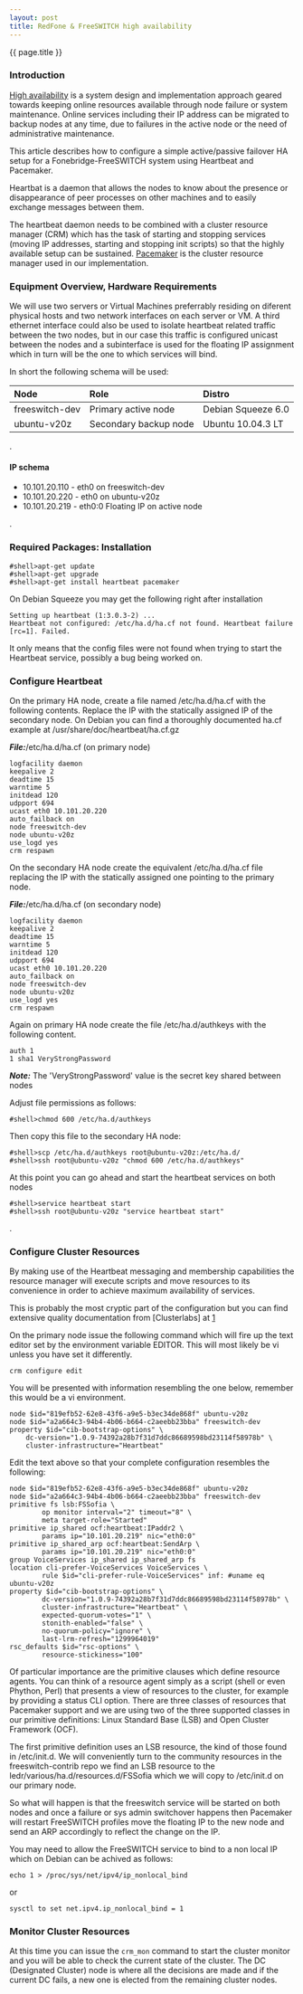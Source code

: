 ```yaml
---
layout: post
title: RedFone & FreeSWITCH high availability
---
```


{{ page.title }}

### Introduction

[High availability](https://en.wikipedia.org/wiki/High_availability) is a system design and implementation approach geared towards keeping online resources available through node failure or system maintenance. Online services including their IP address can be migrated to backup nodes at any time, due to failures in the active node or the need of administrative maintenance. 

This article describes how to configure a simple active/passive failover HA setup for a Fonebridge-FreeSWITCH system using Heartbeat and Pacemaker. 

Heartbat is a daemon that allows the nodes to know about the presence or disappearance of peer processes on other machines and to easily exchange messages between them.

The heartbeat daemon needs to be combined with a cluster resource manager (CRM) which has the task of starting and stopping services (moving IP addresses, starting and stopping init scripts) so that the highly available setup can be sustained. [Pacemaker](http://clusterlabs.org/wiki/Main_Page) is the cluster resource manager used in our implementation.

### Equipment Overview, Hardware Requirements

We will use two servers or Virtual Machines preferrably residing on diferent physical hosts and two network interfaces on each server or VM. A third ethernet interface could also be used to isolate heartbeat related traffic between the two nodes, but in our case this traffic is configured unicast between the nodes and a subinterface is used for the floating IP assignment which in turn will be the one to which services will bind.

In short the following schema will be used:


|Node|Role|Distro|
|:--------------------|:--------------------|:---------------------|
|freeswitch-dev| Primary active node| Debian Squeeze 6.0
|ubuntu-v20z| Secondary backup node| Ubuntu 10.04.3 LT
.


#### IP schema

* 10.101.20.110 - eth0 on freeswitch-dev
* 10.101.20.220 - eth0 on ubuntu-v20z
* 10.101.20.219 - eth0:0 Floating IP on active node

.

### Required Packages: Installation


    #shell>apt-get update
    #shell>apt-get upgrade
    #shell>apt-get install heartbeat pacemaker


On Debian Squeeze you may get the following right after installation

    Setting up heartbeat (1:3.0.3-2) ...
    Heartbeat not configured: /etc/ha.d/ha.cf not found. Heartbeat failure [rc=1]. Failed.


It only means that the config files were not found when trying to start the Heartbeat service, possibly a bug being worked on.


### Configure Heartbeat

On the primary HA node, create a file named /etc/ha.d/ha.cf with the following contents. Replace the IP with the statically assigned IP of the secondary node. On Debian you can find a thoroughly documented ha.cf example at /usr/share/doc/heartbeat/ha.cf.gz

***File:***/etc/ha.d/ha.cf (on primary node)

    logfacility daemon
    keepalive 2
    deadtime 15
    warntime 5
    initdead 120
    udpport 694
    ucast eth0 10.101.20.220
    auto_failback on
    node freeswitch-dev
    node ubuntu-v20z
    use_logd yes
    crm respawn


On the secondary HA node create the equivalent /etc/ha.d/ha.cf file replacing the IP with the statically assigned one pointing to the primary node.


***File:***/etc/ha.d/ha.cf (on secondary node)

    logfacility daemon
    keepalive 2
    deadtime 15
    warntime 5
    initdead 120
    udpport 694
    ucast eth0 10.101.20.220
    auto_failback on
    node freeswitch-dev
    node ubuntu-v20z
    use_logd yes
    crm respawn


Again on primary HA node create the file /etc/ha.d/authkeys with the following content.


    auth 1
    1 sha1 VeryStrongPassword


***Note:*** The 'VeryStrongPassword' value is the secret key shared between nodes

Adjust file permissions as follows:

    #shell>chmod 600 /etc/ha.d/authkeys


Then copy this file to the secondary HA node:



    #shell>scp /etc/ha.d/authkeys root@ubuntu-v20z:/etc/ha.d/
    #shell>ssh root@ubuntu-v20z "chmod 600 /etc/ha.d/authkeys"


At this point you can go ahead and start the heartbeat services on both nodes



    #shell>service heartbeat start
    #shell>ssh root@ubuntu-v20z "service heartbeat start"
.


### Configure Cluster Resources

By making use of the Heartbeat messaging and membership capabilities the resource manager will execute scripts and move resources to its convenience in order to achieve maximum availability of services.

This is probably the most cryptic part of the configuration but you can find extensive quality documentation from [Clusterlabs] at [1]

[1]:http://www.clusterlabs.org/doc/en-US/Pacemaker/1.0/html/Pacemaker_Explained/s-resource-supported.html "ClusterLabs"

On the primary node issue the following command which will fire up the text editor set by the environment variable EDITOR. This will most likely be vi unless you have set it differently.

    crm configure edit

You will be presented with information resembling the one below, remember this would be a vi environment.

    node $id="819efb52-62e8-43f6-a9e5-b3ec34de868f" ubuntu-v20z
    node $id="a2a664c3-94b4-4b06-b664-c2aeebb23bba" freeswitch-dev
    property $id="cib-bootstrap-options" \
        dc-version="1.0.9-74392a28b7f31d7ddc86689598bd23114f58978b" \
        cluster-infrastructure="Heartbeat"

Edit the text above so that your complete configuration resembles the following:

    node $id="819efb52-62e8-43f6-a9e5-b3ec34de868f" ubuntu-v20z
    node $id="a2a664c3-94b4-4b06-b664-c2aeebb23bba" freeswitch-dev
    primitive fs lsb:FSSofia \
            op monitor interval="2" timeout="8" \
            meta target-role="Started"
    primitive ip_shared ocf:heartbeat:IPaddr2 \
            params ip="10.101.20.219" nic="eth0:0"
    primitive ip_shared_arp ocf:heartbeat:SendArp \
            params ip="10.101.20.219" nic="eth0:0"
    group VoiceServices ip_shared ip_shared_arp fs
    location cli-prefer-VoiceServices VoiceServices \
            rule $id="cli-prefer-rule-VoiceServices" inf: #uname eq ubuntu-v20z
    property $id="cib-bootstrap-options" \
            dc-version="1.0.9-74392a28b7f31d7ddc86689598bd23114f58978b" \
            cluster-infrastructure="Heartbeat" \
            expected-quorum-votes="1" \
            stonith-enabled="false" \
            no-quorum-policy="ignore" \
            last-lrm-refresh="1299964019"
    rsc_defaults $id="rsc-options" \
            resource-stickiness="100"

Of particular importance are the primitive clauses which define resource agents. You can think of a resource agent simply as a script (shell or even Phython, Perl) that presents a view of resources to the cluster, for example by providing a status CLI option. There are three classes of resources that Pacemaker support and we are using two of the three supported classes in our primitive definitions: Linux Standard Base (LSB) and Open Cluster Framework (OCF).

The first primitive definition uses an LSB resource, the kind of those found in /etc/init.d. We will conveniently turn to the community resources in the freeswitch-contrib repo we find an LSB resource to the ledr/various/ha.d/resources.d/FSSofia which we will copy to /etc/init.d on our primary node.

<script src="https://gist.github.com/3795649.js?file=FSSofia"></script>

So what will happen is that the freeswitch service will be started on both nodes and once a failure or sys admin switchover happens then Pacemaker will restart FreeSWITCH profiles move the floating IP to the new node and send an ARP accordingly to reflect the change on the IP.

You may need to allow the FreeSWITCH service to bind to a non local IP which on Debian can be achived as follows:

    echo 1 > /proc/sys/net/ipv4/ip_nonlocal_bind

or

    sysctl to set net.ipv4.ip_nonlocal_bind = 1


### Monitor Cluster Resources

At this time you can issue the ```crm_mon``` command to start the cluster monitor and you will be able to check the current state of the cluster. The DC (Designated Cluster) node is where all the decisions are made and if the current DC fails, a new one is elected from the remaining cluster nodes.

<script src="https://gist.github.com/3800256.js?file=crm_mon"></script>


